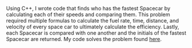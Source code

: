 Using C++, I wrote code that finds who has the fastest Spacecar by calculating each of their speeds and comparing them. This problem required multiple formulas to calculate the fuel rate, time, distance, and velocity of every space car to ultimately calculate the efficiency. Lastly, each Spacecar is compared with one another and the initials of the fastest Spacecar are returned. My code solves the problem found [here](https://open.kattis.com/problems/spacerace). 
